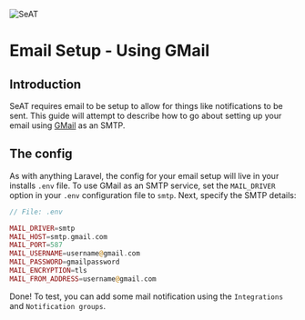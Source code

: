 ![SeAT](https://i.imgur.com/aPPOxSK.png)

# Email Setup - Using GMail

## Introduction

SeAT requires email to be setup to allow for things like notifications to be sent.
This guide will attempt to describe how to go about setting up your email using [GMail] as an SMTP.

## The config

As with anything Laravel, the config for your email setup will live in your installs `.env` file. To use GMail as an SMTP service, set the `MAIL_DRIVER` option in your `.env` configuration file to `smtp`. Next, specify the SMTP details:

```php
// File: .env

MAIL_DRIVER=smtp
MAIL_HOST=smtp.gmail.com
MAIL_PORT=587
MAIL_USERNAME=username@gmail.com
MAIL_PASSWORD=gmailpassword
MAIL_ENCRYPTION=tls
MAIL_FROM_ADDRESS=username@gmail.com
```

Done! To test, you can add some mail notification using the `Integrations` and `Notification groups`.

[GMail]: https://www.gmail.com
